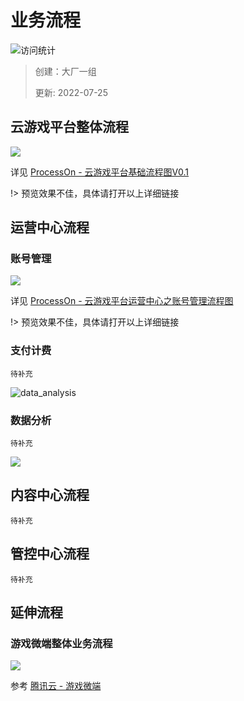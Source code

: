 # 业务流程

![访问统计](https://visitor-badge.glitch.me/badge?page_id=senlypan.cloudgaming.02-business-flow-chart&left_color=blue&right_color=red)

> 创建：大厂一组
>
> 更新: 2022-07-25

## 云游戏平台整体流程

![](../_media/image/02-business-flow-chart/business-flow-chart-001.jpg)

详见 [ProcessOn - 云游戏平台基础流程图V0.1](https://www.processon.com/view/link/62dfa2431e08535944dac2e6)

!> 预览效果不佳，具体请打开以上详细链接


## 运营中心流程

### 账号管理

![](../_media/image/02-business-flow-chart/account-manage.jpg)

详见 [ProcessOn - 云游戏平台运营中心之账号管理流程图](https://www.processon.com/view/link/62e3a54be401fd0727abb34c)

!> 预览效果不佳，具体请打开以上详细链接

### 支付计费

`待补充`

![data_analysis](../_media/image/03-outline-design/data_analysis.png)

### 数据分析

`待补充`

![](../_media/image/03-outline-design/pay-charge-detail-001.jpg)

## 内容中心流程

`待补充`

## 管控中心流程

`待补充`

## 延伸流程

### 游戏微端整体业务流程

![](../_media/image/02-business-flow-chart/sdk-deploy-001.png)

参考 [腾讯云 - 游戏微端](https://cloud.tencent.com/document/product/1162/66701)





